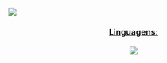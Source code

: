 <p>
  <a href="#">
  <img src="https://github-readme-stats.vercel.app/api?username=deeerick&show_icons=true&count_private=true&theme=dark"/>
 </p>

<h3 align='center'>
  Linguagens:
  <br>
  <br>
  <img src="[https://img.shields.io/badge/Python-14354C?style=for-the-badge&logo=python&logoColor=white](https://img.shields.io/badge/Python-FFD43B?style=for-the-badge&logo=python&logoColor=blue)https://img.shields.io/badge/Python-FFD43B?style=for-the-badge&logo=python&logoColor=blue"/>
</h3>
